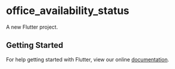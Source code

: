 # office_availability_status

A new Flutter project.

## Getting Started

For help getting started with Flutter, view our online
[documentation](https://flutter.io/).
